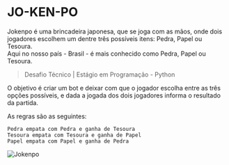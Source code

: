# JO-KEN-PO

 Jokenpo é uma brincadeira japonesa, que se joga com as mãos, onde dois jogadores escolhem um dentre três possíveis itens: Pedra, Papel ou Tesoura.<br>Aqui no nosso país - Brasil - é mais conhecido como Pedra, Papel ou Tesoura.

> Desafio Técnico | Estágio em Programação - Python

O objetivo é criar um bot e deixar com que o jogador escolha entre as três opções possíveis, e dada a jogada dos dois jogadores informa o resultado da partida.

As regras são as seguintes:

```
Pedra empata com Pedra e ganha de Tesoura
Tesoura empata com Tesoura e ganha de Papel
Papel empata com Papel e ganha de Pedra
```

![Jokenpo](https://lh6.googleusercontent.com/-VeRjqu2Eodw/TYNcdLIevAI/AAAAAAAABj4/H5iMFQlMR_w/s1600/pedra_papel_tesoura.jpg)
